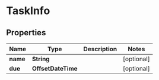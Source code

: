 

# TaskInfo


## Properties

| Name | Type | Description | Notes |
|------------ | ------------- | ------------- | -------------|
|**name** | **String** |  |  [optional] |
|**due** | **OffsetDateTime** |  |  [optional] |



